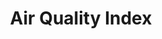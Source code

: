 ---
title: Air Quality Index
pollutants: [OZONE, PM2.5, PM10, CO, NO2]
headline:
  img: https://caltech-prod.s3.amazonaws.com/main/images/2021-Campus-Aerials-00513-WE.336e18bc.fill-1600x810-c100.jpg
  alt: "Aerial view of Caltech campus."
  link: ""
  title: "Fifty Years of Clearing the Skies"
useful-links:
  - link: ""
    title: "link 1"
  - link: ""
    title: "link 2"
  - link: ""
    title: "nicelonglinkthatwillbeuseful.org"
---
